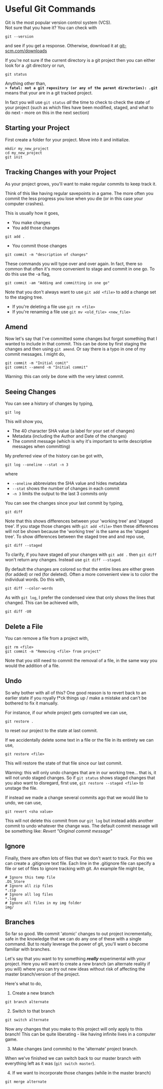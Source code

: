 # Useful Git Commands
Git is the most popular version control system (VCS).  
Not sure that you have it? You can check with
```
git --version
```
and see if you get a response. Otherwise, download it at [git-scm.com/downloads](https://git-scm.com/downloads)

If you're not sure if the current directory is a git project then you can either look for a .git directory or run,
```
git status
```
Anything other than,  
**`> fatal: not a git repository (or any of the parent directories): .git`**
means that your are in a git tracked project.

In fact you will use `git status` *all* the time to check to check the state of your project (such as which files have been modified, staged, and what to do next - more on this in the next section)

## Starting your Project
First create a folder for your project. Move into it and initialize.
```
mkdir my_new_project
cd my_new_project
git init
```

## Tracking Changes with your Project
As your project grows, you'll want to make regular commits to keep track it. 

Think of this like having regular savepoints in a game. The more often you commit the less progress you lose when you die (or in this case your computer crashes).

This is usually how it goes,
* You make changes
* You add those changes
```
git add .
```
* You commit those changes
```
git commit -m "description of changes"
```

These commands you will type over and over again. In fact, there so common that often it's more convenient to stage and commit in one go. To do this use the -a flag,
```
git commit -am "Adding and committing in one go"
```

Note that you don't always want to use `git add <file>` to add a change set to the staging tree. 
* If you're deleting a file use `git rm <file>`
* If you're renaming a file use `git mv <old_file> <new_file>`

## Amend
Now let's say that I've committed some changes but forgot something that I wanted to include in that commit. This can be done by first staging the changes and then using `git amend`. Or say there is a typo in one of my commit messages. I might do,
```
git commit -m "Initial comit"
git commit --amend -m "Initial commit"
```
Warning: this can only be done with the very latest commit.

## Seeing Changes
You can see a history of changes by typing,
```
git log
```
This will show you,
* The 40 character SHA value (a label for your set of changes)
* Metadata (including the Author and Date of the changes)
* The commit message (which is why it's important to write descriptive messages when committing)

My preferred view of the history can be got with,
```
git log --oneline --stat -n 3
```
where
* `--oneline` abbreviates the SHA value and hides metadata
* `--stat` shows the number of changes in each commit 
* `-n 3` limits the output to the last 3 commits only


You can see the changes since your last commit by typing,
```
git diff
```
Note that this shows differences between your 'working tree' and 'staged tree'. If you stage those changes with `git add <file>` then these differences will not be shown because the 'working tree' is the same as the 'staged tree'. To show differences between the staged tree and and repo use,
```
git diff --staged
```
To clarify, if you have staged *all* your changes with `git add .` then `git diff` won't return any changes. Instead use `git diff --staged`.

By default the changes are colored so that the entire lines are either green (for added) or red (for deleted). Often a more convenient view is to color the individual words. Do this with,
```
git diff --color-words
```

As with `git log`, I prefer the condensed view that only shows the lines that changed. This can be achieved with,
```
git diff -U0
```

## Delete a File
You can remove a file from a project with,
```
git rm <file>
git commit -m "Removing <file> from project"
```
Note that you still need to commit the removal of a file, in the same way you would the addition of a file.

## Undo
So why bother with all of this? One good reason is to revert back to an earlier state if you royally f*ck things up / make a mistake and can't be bothered to fix it manually.

For instance, if our whole project gets corrupted we can use,
```
git restore .
```
to reset our project to the state at last commit.

If we accidentally delete some text in a file or the file in its entirety we can use,
```
git restore <file>
```
This will restore the state of that file since our last commit.

Warning: this will only undo changes that are in our working tree... that is, it will not undo staged changes. So if `git status` shows staged changes that you also want to disregard, first use, `git restore --staged <file>` to unstage the file.


If instead we made a change several commits ago that we would like to undo, we can use,
```
git revert <sha value>
```
This will not delete this commit from our `git log` but instead adds another commit to undo whatever the change was. The default commit message will be something like:  *Revert "Original commit message"* 


## Ignore
Finally, there are often lots of files that we don't want to track. For this we can create a .gitignore text file. Each line in the .gitignore file can specify a file or set of files to ignore tracking with git. An example file might be,
```.gitignore
# Ignore this temp file
.DS_Store
# Ignore all zip files
*.zip
# Ignore all log files
*.log
# Ignore all files in my img folder
img/
```

## Branches
So far so good. We commit 'atomic' changes to out project incrementally, safe in the knowledge that we can do any one of these with a single command. But to really leverage the power of git, you'll want o become familiar with branches.

Let's say that you want to try something ___really___ experimental with your project. Here you will want to create a new branch (an alternate reality if you will) where you can try out new ideas without risk of affecting the master branch/version of the project.

Here's what to do,
1. Create a new branch
```
git branch alternate
```
2. Switch to that branch
```
git switch alternate
```
Now any changes that you make to this project will only apply to this branch! This can be quite liberating - like having infinite lives in a computer game.

3. Make changes (and commits) to the 'alternate' project branch.

When we've finished we can switch back to our master branch with everything left as it was (`git switch master`). 

4. If we want to incorporate those changes (while in the master branch)
```
git merge alternate
```






